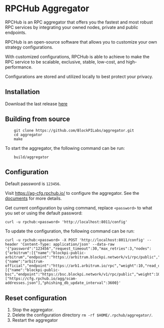 # RPCHub Aggregator

RPCHub is an RPC aggregator that offers you the fastest and most robust RPC services by integrating your owned nodes, private and public endpoints.

RPCHub is an open-source software that allows you to customize your own strategy configurations.

With customized configurations, RPCHub is able to achieve to make the RPC service to be scalable, exclusive, stable, low-cost, and high-performance.

Configurations are stored and utilized locally to best protect your privacy.

## Installation

Download the last release [here](https://github.com/BlockPILabs/aggregator/releases)

## Building from source

```shell
    git clone https://github.com/BlockPILabs/aggregator.git
    cd aggregator
    make
```

To start the aggregator, the following command can be run:

```shell
    build/aggregator
```

## Configuration

Default password is `123456`.

Visit https://ag-cfg.rpchub.io/ to configure the aggregator. See the [documents](https://docs.rpchub.io/) for more details.

Get current configuration by using command, replace `<password>` to what you set or using the default password:

```shell
curl -u rpchub:<password> 'http://localhost:8011/config'
```

To update the configuration, the following command can be run:

```shell
curl -u rpchub:<password> -X POST 'http://localhost:8011/config' --header 'Content-Type: application/json' --data-raw '{"password":"123456","request_timeout":30,"max_retries":3,"nodes":{"arbitrum":[{"name":"blockpi-public-arbitrum","endpoint":"https://arbitrum.blockpi.network/v1/rpc/public","weight":90,"read_only":false,"disabled":false},{"name":"arbitrum-official","endpoint":"https://arb1.arbitrum.io/rpc","weight":10,"read_only":false,"disabled":false}],"bsc":[{"name":"blockpi-public-bsc","endpoint":"https://bsc.blockpi.network/v1/rpc/public","weight":100,"read_only":false,"disabled":false}]},"phishing_db":["https://cfg.rpchub.io/agg/scam-addresses.json"],"phishing_db_update_interval":3600}'
```

## Reset configuration

1. Stop the aggregator.
2. Delete the configuration directory `rm -rf $HOME/.rpchub/aggregator/`.
3. Restart the aggregator
